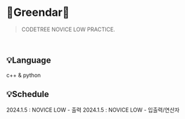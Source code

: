 # 🌳Greendar🌳
> CODETREE NOVICE LOW PRACTICE.
<div align="start">
</div>
<br>

## 💡Language
 c++ & python
## 💡Schedule
 2024.1.5 : NOVICE LOW - 출력
 2024.1.5 : NOVICE LOW - 입출력/연산자
